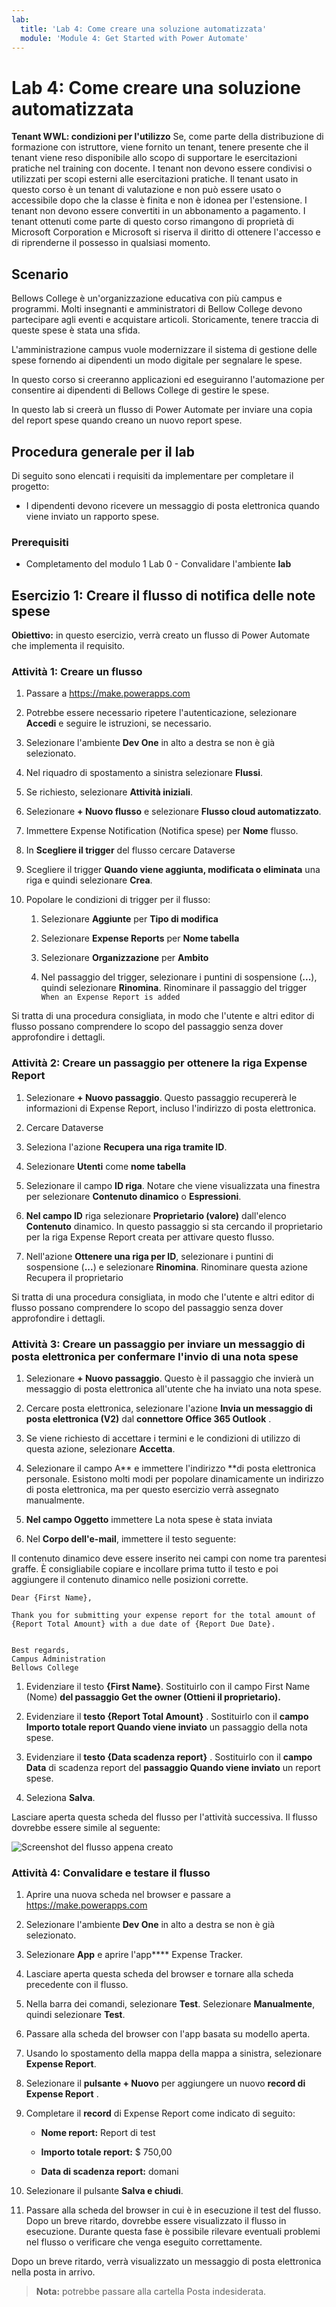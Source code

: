 ```yaml
---
lab:
  title: 'Lab 4: Come creare una soluzione automatizzata'
  module: 'Module 4: Get Started with Power Automate'
---
```


# Lab 4: Come creare una soluzione automatizzata

**Tenant WWL: condizioni per l'utilizzo** Se, come parte della distribuzione di formazione con istruttore, viene fornito un tenant, tenere presente che il tenant viene reso disponibile allo scopo di supportare le esercitazioni pratiche nel training con docente. I tenant non devono essere condivisi o utilizzati per scopi esterni alle esercitazioni pratiche. Il tenant usato in questo corso è un tenant di valutazione e non può essere usato o accessibile dopo che la classe è finita e non è idonea per l'estensione. I tenant non devono essere convertiti in un abbonamento a pagamento. I tenant ottenuti come parte di questo corso rimangono di proprietà di Microsoft Corporation e Microsoft si riserva il diritto di ottenere l'accesso e di riprenderne il possesso in qualsiasi momento. 

## Scenario

Bellows College è un'organizzazione educativa con più campus e programmi. Molti insegnanti e amministratori di Bellow College devono partecipare agli eventi e acquistare articoli. Storicamente, tenere traccia di queste spese è stata una sfida. 

L'amministrazione campus vuole modernizzare il sistema di gestione delle spese fornendo ai dipendenti un modo digitale per segnalare le spese. 

In questo corso si creeranno applicazioni ed eseguiranno l'automazione per consentire ai dipendenti di Bellows College di gestire le spese. 

In questo lab si creerà un flusso di Power Automate per inviare una copia del report spese quando creano un nuovo report spese.

## Procedura generale per il lab

Di seguito sono elencati i requisiti da implementare per completare il progetto:

- I dipendenti devono ricevere un messaggio di posta elettronica quando viene inviato un rapporto spese. 

### Prerequisiti

- Completamento del modulo 1 Lab 0 - Convalidare l'ambiente **lab**

## Esercizio 1: Creare il flusso di notifica delle note spese

**Obiettivo:** in questo esercizio, verrà creato un flusso di Power Automate che implementa il requisito. 

### Attività 1: Creare un flusso

1. Passare a https://make.powerapps.com

1. Potrebbe essere necessario ripetere l'autenticazione, selezionare **Accedi** e seguire le istruzioni, se necessario.

1. Selezionare l'ambiente **Dev One** in alto a destra se non è già selezionato.

1. Nel riquadro di spostamento a sinistra selezionare **Flussi**.

1. Se richiesto, selezionare **Attività iniziali**.

1. Selezionare **+ Nuovo flusso** e selezionare **Flusso cloud automatizzato**.

1. Immettere Expense Notification (Notifica spese) per **Nome** flusso.

1. In **Scegliere il trigger** del flusso cercare Dataverse

1. Scegliere il trigger **Quando viene aggiunta, modificata o eliminata** una riga e quindi selezionare **Crea**.

1. Popolare le condizioni di trigger per il flusso:

    1. Selezionare **Aggiunte** per **Tipo di modifica**
    
    1. Selezionare **Expense Reports** per **Nome tabella**

    1. Selezionare **Organizzazione** per **Ambito**

    1. Nel passaggio del trigger, selezionare i puntini di sospensione (**...**), quindi selezionare **Rinomina**. Rinominare il passaggio del trigger `When an Expense Report is added` 

Si tratta di una procedura consigliata, in modo che l'utente e altri editor di flusso possano comprendere lo scopo del passaggio senza dover approfondire i dettagli.

### Attività 2: Creare un passaggio per ottenere la riga Expense Report

1. Selezionare **+ Nuovo passaggio**. Questo passaggio recupererà le informazioni di Expense Report, incluso l'indirizzo di posta elettronica.

1. Cercare Dataverse

1. Seleziona l'azione **Recupera una riga tramite ID**.

1. Selezionare **Utenti** come **nome tabella**

1. Selezionare il campo **ID riga**. Notare che viene visualizzata una finestra per selezionare **Contenuto dinamico** o **Espressioni**.

1. **Nel campo ID** riga selezionare **Proprietario (valore)** dall'elenco **Contenuto** dinamico. In questo passaggio si sta cercando il proprietario per la riga Expense Report creata per attivare questo flusso. 

1. Nell'azione **Ottenere una riga per ID**, selezionare i puntini di sospensione (**...**) e selezionare **Rinomina**. Rinominare questa azione Recupera il proprietario

Si tratta di una procedura consigliata, in modo che l'utente e altri editor di flusso possano comprendere lo scopo del passaggio senza dover approfondire i dettagli.

### Attività 3: Creare un passaggio per inviare un messaggio di posta elettronica per confermare l'invio di una nota spese

1. Selezionare **+ Nuovo passaggio**. Questo è il passaggio che invierà un messaggio di posta elettronica all'utente che ha inviato una nota spese.

1. Cercare posta elettronica, selezionare l'azione **Invia un messaggio di posta elettronica (V2)** dal **connettore Office 365 Outlook** .

1. Se viene richiesto di accettare i termini e le condizioni di utilizzo di questa azione, selezionare **Accetta**.

1. Selezionare il campo A** e immettere l'indirizzo **di posta elettronica personale. Esistono molti modi per popolare dinamicamente un indirizzo di posta elettronica, ma per questo esercizio verrà assegnato manualmente.  

1. **Nel campo Oggetto** immettere La nota spese è stata inviata

1. Nel **Corpo dell'e-mail**, immettere il testo seguente:

Il contenuto dinamico deve essere inserito nei campi con nome tra parentesi graffe. È consigliabile copiare e incollare prima tutto il testo e poi aggiungere il contenuto dinamico nelle posizioni corrette.

    Dear {First Name},
    
    Thank you for submitting your expense report for the total amount of {Report Total Amount} with a due date of {Report Due Date}.
    
     
    Best regards,
    Campus Administration
    Bellows College

1. Evidenziare il testo **{First Name}**. Sostituirlo con il campo First Name (Nome) **del passaggio Get the **owner (Ottieni il proprietario**).**

1. Evidenziare il **testo {Report Total Amount}** . Sostituirlo con il **campo **Importo** totale report Quando viene inviato** un passaggio della nota spese.

1. Evidenziare il **testo {Data scadenza report}** . Sostituirlo con il **campo Data** di scadenza report del **passaggio Quando viene inviato** un report spese.

1. Seleziona **Salva**.

Lasciare aperta questa scheda del flusso per l'attività successiva. Il flusso dovrebbe essere simile al seguente:

![Screenshot del flusso appena creato](media/lab-4-create-an-automated-solution-01.png)

### Attività 4: Convalidare e testare il flusso

1. Aprire una nuova scheda nel browser e passare a https://make.powerapps.com

1. Selezionare l'ambiente **Dev One** in alto a destra se non è già selezionato.

1. Selezionare **App** e aprire l'app**** Expense Tracker.

1. Lasciare aperta questa scheda del browser e tornare alla scheda precedente con il flusso.

1. Nella barra dei comandi, selezionare **Test**. Selezionare **Manualmente**, quindi selezionare **Test**.

1. Passare alla scheda del browser con l'app basata su modello aperta.

1. Usando lo spostamento della mappa della mappa a sinistra, selezionare **Expense Report**.

1. Selezionare il **pulsante + Nuovo** per aggiungere un nuovo **record di Expense Report** .

1. Completare il **record** di Expense Report come indicato di seguito:

    - **Nome report:** Report di test

    - **Importo totale report:** $ 750,00

    - **Data di scadenza report:** domani 

1. Selezionare il pulsante **Salva e chiudi**.

1. Passare alla scheda del browser in cui è in esecuzione il test del flusso. Dopo un breve ritardo, dovrebbe essere visualizzato il flusso in esecuzione. Durante questa fase è possibile rilevare eventuali problemi nel flusso o verificare che venga eseguito correttamente.

Dopo un breve ritardo, verrà visualizzato un messaggio di posta elettronica nella posta in arrivo. 

>**Nota:** potrebbe passare alla cartella Posta indesiderata.
